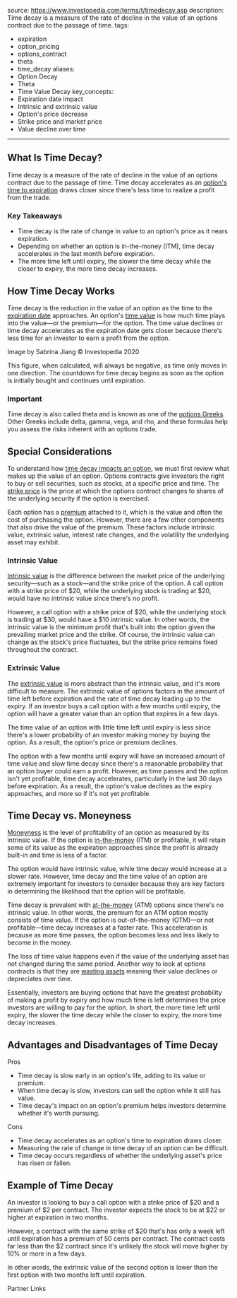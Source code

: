  
source: https://www.investopedia.com/terms/t/timedecay.asp
description: Time decay is a measure of the rate of decline in the value of an options
  contract due to the passage of time.
tags:
  - expiration
  - option_pricing
  - options_contract
  - theta
  - time_decay
aliases:
  - Option Decay
  - Theta
  - Time Value Decay
key_concepts:
  - Expiration date impact
  - Intrinsic and extrinsic value
  - Option's price decrease
  - Strike price and market price
  - Value decline over time
---


## What Is Time Decay?

Time decay is a measure of the rate of decline in the value of an options contract due to the passage of time. Time decay accelerates as an [option's time to expiration](https://www.investopedia.com/terms/e/expirationdate.asp) draws closer since there's less time to realize a profit from the trade.

### Key Takeaways

- Time decay is the rate of change in value to an option's price as it nears expiration.
- Depending on whether an option is in-the-money (ITM), time decay accelerates in the last month before expiration.
- The more time left until expiry, the slower the time decay while the closer to expiry, the more time decay increases.

## How Time Decay Works

Time decay is the reduction in the value of an option as the time to the [expiration date](https://www.investopedia.com/terms/e/expirationdate.asp) approaches. An option's [time value](https://www.investopedia.com/terms/t/timevalue.asp) is how much time plays into the value—or the premium—for the option. The time value declines or time decay accelerates as the expiration date gets closer because there's less time for an investor to earn a profit from the option.

Image by Sabrina Jiang © Investopedia 2020

This figure, when calculated, will always be negative, as time only moves in one direction. The countdown for time decay begins as soon as the option is initially bought and continues until expiration.

### Important

Time decay is also called theta and is known as one of the [options Greeks](https://www.investopedia.com/trading/getting-to-know-the-greeks/). Other Greeks include delta, gamma, vega, and rho, and these formulas help you assess the risks inherent with an options trade.

## Special Considerations

To understand how [time decay impacts an option](https://www.investopedia.com/ask/answers/042215/what-does-positive-theta-mean-credit-spreads.asp), we must first review what makes up the value of an option. Options contracts give investors the right to buy or sell securities, such as stocks, at a specific price and time. The [strike price](https://www.investopedia.com/terms/s/strikeprice.asp) is the price at which the options contract changes to shares of the underlying security if the option is exercised.

Each option has a [premium](https://www.investopedia.com/terms/o/option-premium.asp) attached to it, which is the value and often the cost of purchasing the option. However, there are a few other components that also drive the value of the premium. These factors include intrinsic value, extrinsic value, interest rate changes, and the volatility the underlying asset may exhibit.

### Intrinsic Value

[Intrinsic value](https://www.investopedia.com/terms/i/intrinsicvalue.asp) is the difference between the market price of the underlying security—such as a stock—and the strike price of the option. A call option with a strike price of $20, while the underlying stock is trading at $20, would have no intrinsic value since there's no profit.

However, a call option with a strike price of $20, while the underlying stock is trading at $30, would have a $10 intrinsic value. In other words, the intrinsic value is the minimum profit that's built into the option given the prevailing market price and the strike. Of course, the intrinsic value can change as the stock's price fluctuates, but the strike price remains fixed throughout the contract.

### Extrinsic Value

The [extrinsic value](https://www.investopedia.com/terms/e/extrinsicvalue.asp) is more abstract than the intrinsic value, and it's more difficult to measure. The extrinsic value of options factors in the amount of time left before expiration and the rate of time decay leading up to the expiry. If an investor buys a call option with a few months until expiry, the option will have a greater value than an option that expires in a few days.

The time value of an option with little time left until expiry is less since there's a lower probability of an investor making money by buying the option. As a result, the option's price or premium declines.

The option with a few months until expiry will have an increased amount of time value and slow time decay since there's a reasonable probability that an option buyer could earn a profit. However, as time passes and the option isn't yet profitable, time decay accelerates, particularly in the last 30 days before expiration. As a result, the option's value declines as the expiry approaches, and more so if it's not yet profitable.

## Time Decay vs. Moneyness

[Moneyness](https://www.investopedia.com/terms/m/moneyness.asp) is the level of profitability of an option as measured by its intrinsic value. If the option is [in-the-money](https://www.investopedia.com/terms/i/inthemoney.asp) (ITM) or profitable, it will retain some of its value as the expiration approaches since the profit is already built-in and time is less of a factor.

The option would have intrinsic value, while time decay would increase at a slower rate. However, time decay and the time value of an option are extremely important for investors to consider because they are key factors in determining the likelihood that the option will be profitable.

Time decay is prevalent with [at-the-money](https://www.investopedia.com/terms/a/atthemoney.asp) (ATM) options since there's no intrinsic value. In other words, the premium for an ATM option mostly consists of time value. If the option is out-of-the-money (OTM)—or not profitable—time decay increases at a faster rate. This acceleration is because as more time passes, the option becomes less and less likely to become in the money.

The loss of time value happens even if the value of the underlying asset has not changed during the same period. Another way to look at options contracts is that they are [wasting assets](https://www.investopedia.com/terms/w/wastingasset.asp) meaning their value declines or depreciates over time.

Essentially, investors are buying options that have the greatest probability of making a profit by expiry and how much time is left determines the price investors are willing to pay for the option. In short, the more time left until expiry, the slower the time decay while the closer to expiry, the more time decay increases.

## Advantages and Disadvantages of Time Decay

Pros
- Time decay is slow early in an option's life, adding to its value or premium.
- When time decay is slow, investors can sell the option while it still has value.
- Time decay's impact on an option's premium helps investors determine whether it's worth pursuing.

Cons
- Time decay accelerates as an option's time to expiration draws closer.
- Measuring the rate of change in time decay of an option can be difficult.
- Time decay occurs regardless of whether the underlying asset's price has risen or fallen.

## Example of Time Decay

An investor is looking to buy a call option with a strike price of $20 and a premium of $2 per contract. The investor expects the stock to be at $22 or higher at expiration in two months.

However, a contract with the same strike of $20 that's has only a week left until expiration has a premium of 50 cents per contract. The contract costs far less than the $2 contract since it's unlikely the stock will move higher by 10% or more in a few days.

In other words, the extrinsic value of the second option is lower than the first option with two months left until expiration.

Partner Links